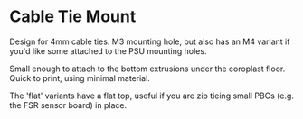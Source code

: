 # Cable Tie Mount

Design for 4mm cable ties.  M3 mounting hole, but also has an M4 variant if you'd like some attached to the PSU mounting holes.

Small enough to attach to the bottom extrusions under the coroplast floor.  Quick to print, using minimal material.

The 'flat' variants have a flat top, useful if you are zip tieing small PBCs (e.g. the FSR sensor board) in place.

